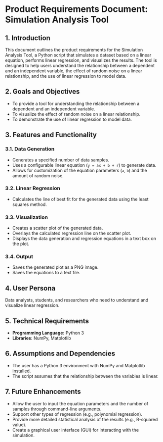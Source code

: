 # Product Requirements Document: Simulation Analysis Tool

## 1. Introduction

This document outlines the product requirements for the Simulation Analysis Tool, a Python script that simulates a dataset based on a linear equation, performs linear regression, and visualizes the results. The tool is designed to help users understand the relationship between a dependent and an independent variable, the effect of random noise on a linear relationship, and the use of linear regression to model data.

## 2. Goals and Objectives

*   To provide a tool for understanding the relationship between a dependent and an independent variable.
*   To visualize the effect of random noise on a linear relationship.
*   To demonstrate the use of linear regression to model data.

## 3. Features and Functionality

### 3.1. Data Generation

*   Generates a specified number of data samples.
*   Uses a configurable linear equation (`y = ax + b + r`) to generate data.
*   Allows for customization of the equation parameters (`a`, `b`) and the amount of random noise.

### 3.2. Linear Regression

*   Calculates the line of best fit for the generated data using the least squares method.

### 3.3. Visualization

*   Creates a scatter plot of the generated data.
*   Overlays the calculated regression line on the scatter plot.
*   Displays the data generation and regression equations in a text box on the plot.

### 3.4. Output

*   Saves the generated plot as a PNG image.
*   Saves the equations to a text file.

## 4. User Persona

Data analysts, students, and researchers who need to understand and visualize linear regression.

## 5. Technical Requirements

*   **Programming Language:** Python 3
*   **Libraries:** NumPy, Matplotlib

## 6. Assumptions and Dependencies

*   The user has a Python 3 environment with NumPy and Matplotlib installed.
*   The script assumes that the relationship between the variables is linear.

## 7. Future Enhancements

*   Allow the user to input the equation parameters and the number of samples through command-line arguments.
*   Support other types of regression (e.g., polynomial regression).
*   Provide more detailed statistical analysis of the results (e.g., R-squared value).
*   Create a graphical user interface (GUI) for interacting with the simulation.
